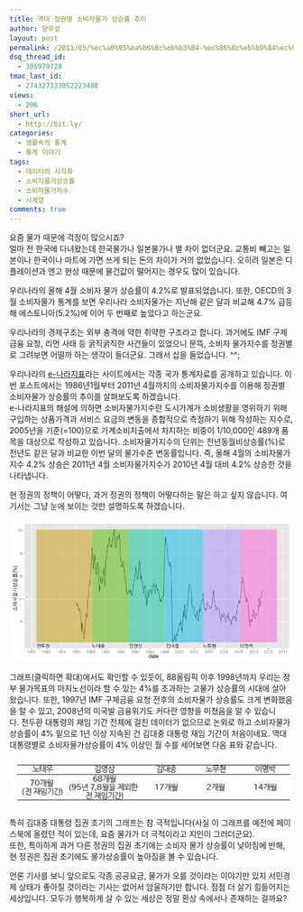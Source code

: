 ```yaml
---
title: 역대 정권별 소비자물가 상승률 추이
author: 양우성
layout: post
permalink: /2011/05/%ec%a0%95%ea%b6%8c%eb%b3%84-%ec%86%8c%eb%b9%84%ec%9e%90%eb%ac%bc%ea%b0%80-%ec%83%81%ec%8a%b9%eb%a5%a0-%ec%b6%94%ec%9d%b4/
dsq_thread_id:
  - 305979720
tmac_last_id:
  - 274327333052223488
views:
  - 206
short_url:
  - http://bit.ly/
categories:
  - 생활속의 통계
  - 통계 이야기
tags:
  - 데이터의 시각화
  - 소비자물가상승률
  - 소비자물가지수
  - 시계열
comments: true
---
```

요즘 물가 때문에 걱정이 많으시죠?  
얼마 전 한국에 다녀왔는데 한국물가나 일본물가나 별 차이 없더군요. 교통비 빼고는 일본이나 한국이나 마트에 가면 쓰게 되는 돈의 차이가 거의 없었습니다. 오히려 일본은 디플레이션과 엔고 현상 때문에 물건값이 떨어지는 경우도 많이 있습니다.

우리나라의 올해 4월 소비자 물가 상승률이 4.2%로 발표되었습니다. 또한, OECD의 3월 소비자물가 통계를 보면 우리나라 소비자물가는 지난해 같은 달과 비교해 4.7% 급등해 에스토니아(5.2%)에 이어 두 번째로 높았다고 하는군요. 

우리나라의 경제구조는 외부 충격에 약한 취약한 구조라고 합니다. 과거에도 IMF 구제금융 요청, 리먼 사태 등 굵직굵직한 사건들이 있었으니 문뜩, 소비자 물가지수를 정권별로 그려보면 어떨까 하는 생각이 들더군요. 그래서 삽을 들었습니다. ^^;

우리나라의 [e-나라지표][1]라는 사이트에서는 각종 국가 통계자료를 공개하고 있습니다. 이번 포스트에서는 1986년1월부터 2011년 4월까지의 소비자물가지수를 이용해 정권별 소비자물가 상승률의 추이를 살펴보도록 하겠습니다.  
e-나라지표의 해설에 의하면 소비자물가지수란 도시가계가 소비생활을 영위하기 위해 구입하는 상품가격과 서비스 요금의 변동을 종합적으로 측정하기 위해 작성하는 지수로, 2005년을 기준(=100)으로 가계소비지출에서 차지하는 비중이 1/10,000인 489개 품목을 대상으로 작성하고 있습니다. 소비자물가지수의 단위는 전년동월비상승률(%)로 전년도 같은 달과 비교한 이번 달의 물가수준 변동률입니다. 즉, 올해 4월의 소비자물가 지수 4.2% 상승은 2011년 4월 소비자물가지수가 2010년 4월 대비 4.2% 상승한 것을 나타냅니다.

현 정권의 정책이 어떻다, 과거 정권의 정책이 어떻다하는 말은 하고 싶지 않습니다. 여기서는 그냥 눈에 보이는 것만 설명하도록 하겠습니다.  

![](/images/2011-05-06-fig1.png)

그래프(클릭하면 확대)에서도 확인할 수 있듯이, 88올림픽 이후 1998년까지 우리는 정부 물가목표의 마지노선이라 할 수 있는 4%를 초과하는 고물가 상승률의 시대에 살아왔습니다. 또한, 1997년 IMF 구제금융 요청 전후의 소비자물가 상승률도 크게 변화했음을 알 수 있고, 2008년의 미국발 금융위기도 커다란 영향을 미쳤음을 알 수 있습니다. 전두환 대통령의 재임 기간 전체에 걸친 데이터가 없으므로 논외로 하고 소비자물가 상승률이 4% 밑으로 1년 이상 지속된 건 김대중 대통령 재임 기간이 처음이네요. 역대 대통령별로 소비자물가상승률이 4% 이상인 월 수를 세어보면 다음 표와 같습니다.

![](/images/2011-05-06-fig2.jpg)

특히 김대중 대통령 집권 초기의 그래프는 참 극적입니다(사실 이 그래프를 예전에 페이스북에 올렸던 적이 있는데, 요즘 물가가 더 극적이라고 지인이 그러더군요).  
또한, 특이하게 과거 다른 정권의 집권 초기에는 소비자 물가 상승률이 낮아짐에 반해, 현 정권은 집권 초기에도 물가상승률이 높아짐을 볼 수 있습니다.

언론 기사를 보니 앞으로도 각종 공공요금, 물가가 오를 것이라는 이야기만 있지 서민경제 상태가 좋아질 것이라는 기사는 없어서 암울하기만 합니다. 점점 더 살기 힘들어지는 세상입니다. 모두가 행복하게 살 수 있는 세상은 정말 환상 속에서나 존재하는 걸까요?

 [1]: http://www.index.go.kr/egams/index.jsp
 